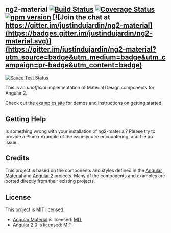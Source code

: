 ng2-material [![Build Status](https://travis-ci.org/justindujardin/ng2-material.svg?branch=master)](https://travis-ci.org/justindujardin/ng2-material) [![Coverage Status](https://coveralls.io/repos/justindujardin/ng2-material/badge.svg?branch=master&service=github)](https://coveralls.io/github/justindujardin/ng2-material?branch=master) [![npm version](https://badge.fury.io/js/ng2-material.svg)](http://badge.fury.io/js/ng2-material) [![Join the chat at https://gitter.im/justindujardin/ng2-material](https://badges.gitter.im/justindujardin/ng2-material.svg)](https://gitter.im/justindujardin/ng2-material?utm_source=badge&utm_medium=badge&utm_campaign=pr-badge&utm_content=badge)
---
[![Sauce Test Status](https://saucelabs.com/browser-matrix/ng2material.svg)](https://saucelabs.com/u/ng2material)

This is an *unofficial* implementation of Material Design components for Angular 2.

Check out the [examples site](https://justindujardin.github.io/ng2-material/) for demos and instructions on getting started.

## Getting Help

Is something wrong with your installation of ng2-material? Please try to provide a Plunkr example of the issue you're 
encountering, and file an issue.

## Credits 

This project is based on the components and styles defined in the 
[Angular Material](https://github.com/angular/material) and [Angular 2](https://github.com/angular/angular) projects. 
Many of the components and examples are ported directly from their existing projects.

## License 

This project is MIT licensed.

- [Angular Material](https://github.com/angular/material) is licensed: [MIT](https://github.com/angular/material/blob/master/LICENSE)
- [Angular 2.0](https://github.com/angular/angular) is licensed: [MIT](https://github.com/angular/angular/blob/master/LICENSE)
